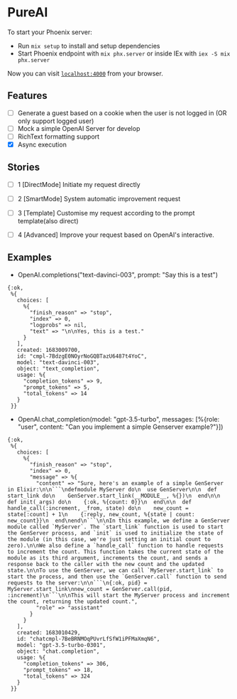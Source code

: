 # PureAI

To start your Phoenix server:

  * Run `mix setup` to install and setup dependencies
  * Start Phoenix endpoint with `mix phx.server` or inside IEx with `iex -S mix phx.server`

Now you can visit [`localhost:4000`](http://localhost:4000) from your browser.

## Features

  - [ ] Generate a guest based on a cookie when the user is not logged in (OR only support logged user)
  - [ ] Mock a simple OpenAI Server for develop
  - [ ] RichText formatting support
  - [x] Async execution

## Stories

  - [ ] 1 [DirectMode] Initiate my request directly
  - [ ] 2 [SmartMode] System automatic improvement request
  - [ ] 3 [Template] Customise my request according to the prompt template(also direct)
  - [ ] 4 [Advanced] Improve your request based on OpenAI's interactive.


## Examples

* OpenAI.completions("text-davinci-003", prompt: "Say this is a test")

```shell
{:ok,
 %{
   choices: [
     %{
       "finish_reason" => "stop",
       "index" => 0,
       "logprobs" => nil,
       "text" => "\n\nYes, this is a test."
     }
   ],
   created: 1683009700,
   id: "cmpl-7BdzgE0NOyrNoGQBTazU6487t4YoC",
   model: "text-davinci-003",
   object: "text_completion",
   usage: %{
     "completion_tokens" => 9,
     "prompt_tokens" => 5,
     "total_tokens" => 14
   }
 }}
```

* OpenAI.chat_completion(model: "gpt-3.5-turbo", messages: [%{role: "user", content: "Can you implement a simple Genserver example?"}])

```shell
{:ok,
 %{
   choices: [
     %{
       "finish_reason" => "stop",
       "index" => 0,
       "message" => %{
         "content" => "Sure, here's an example of a simple GenServer in Elixir:\n\n```\ndefmodule MyServer do\n  use GenServer\n\n  def start_link do\n    GenServer.start_link(__MODULE__, %{})\n  end\n\n  def init(_args) do\n    {:ok, %{count: 0}}\n  end\n\n  def handle_call(:increment, _from, state) do\n    new_count = state[:count] + 1\n    {:reply, new_count, %{state | count: new_count}}\n  end\nend\n```\n\nIn this example, we define a GenServer module called `MyServer`. The `start_link` function is used to start the GenServer process, and `init` is used to initialize the state of the module (in this case, we're just setting an initial count to zero).\n\nWe also define a `handle_call` function to handle requests to increment the count. This function takes the current state of the module as its third argument, increments the count, and sends a response back to the caller with the new count and the updated state.\n\nTo use the GenServer, we can call `MyServer.start_link` to start the process, and then use the `GenServer.call` function to send requests to the server:\n\n```\n{:ok, pid} = MyServer.start_link\nnew_count = GenServer.call(pid, :increment)\n```\n\nThis will start the MyServer process and increment the count, returning the updated count.",
         "role" => "assistant"
       }
     }
   ],
   created: 1683010429,
   id: "chatcmpl-7BeBRNMOqPUvrLfSfW1iPFMaXmqN6",
   model: "gpt-3.5-turbo-0301",
   object: "chat.completion",
   usage: %{
     "completion_tokens" => 306,
     "prompt_tokens" => 18,
     "total_tokens" => 324
   }
 }}
```